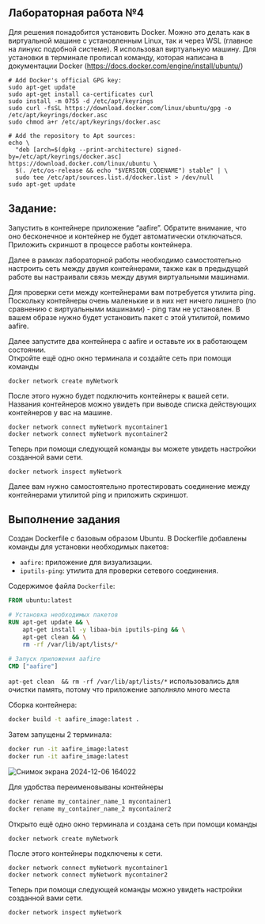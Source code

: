 ## Лабораторная работа №4

Для решения понадобится установить Docker. Можно это делать как в виртуальной машине с установленным Linux, так и через WSL (главное на линукс подобной системе). Я использовал виртуальную машину. Для установки в терминале прописал команду, которая написана в документации Docker (https://docs.docker.com/engine/install/ubuntu/)
```
# Add Docker's official GPG key:
sudo apt-get update
sudo apt-get install ca-certificates curl
sudo install -m 0755 -d /etc/apt/keyrings
sudo curl -fsSL https://download.docker.com/linux/ubuntu/gpg -o /etc/apt/keyrings/docker.asc
sudo chmod a+r /etc/apt/keyrings/docker.asc

# Add the repository to Apt sources:
echo \
  "deb [arch=$(dpkg --print-architecture) signed-by=/etc/apt/keyrings/docker.asc] https://download.docker.com/linux/ubuntu \
  $(. /etc/os-release && echo "$VERSION_CODENAME") stable" | \
  sudo tee /etc/apt/sources.list.d/docker.list > /dev/null
sudo apt-get update
```

## Задание:  
Запустить в контейнере приложение “aafire”. Обратите внимание, что оно бесконечное и контейнер не будет автоматически отключаться.  
Приложить скриншот в процессе работы контейнера.  

Далее в рамках лабораторной работы необходимо самостоятельно настроить сеть между двумя контейнерами, также как в предыдущей работе вы настраивали связь между двумя виртуальными машинами.  

Для проверки сети между контейнерами вам потребуется утилита ping. Поскольку контейнеры очень маленькие и в них нет ничего лишнего (по сравнению с виртуальными машинами) - ping там не установлен. В вашем образе нужно будет установить пакет с этой утилитой, помимо aafire.  

Далее запустите два контейнера с aafire и оставьте их в работающем состоянии.  
Откройте ещё одно окно терминала и создайте сеть при помощи команды 
```
docker network create myNetwork
```
После этого нужно будет подключить контейнеры к вашей сети. Названия контейнеров можно увидеть при выводе списка действующих контейнеров у вас на машине.
```
docker network connect myNetwork mycontainer1
docker network connect myNetwork mycontainer2
```
Теперь при помощи следующей команды вы можете увидеть настройки созданной вами сети.
```
docker network inspect myNetwork
```
Далее вам нужно самостоятельно протестировать соединение между контейнерами утилитой ping и приложить скриншот.

## Выполнение задания

Создан Dockerfile с базовым образом Ubuntu.
В Dockerfile добавлены команды для установки необходимых пакетов:
  - `aafire`: приложение для визуализации.
  - `iputils-ping`: утилита для проверки сетевого соединения.

Содержимое файла `Dockerfile`:
```dockerfile
FROM ubuntu:latest

# Установка необходимых пакетов
RUN apt-get update && \
    apt-get install -y libaa-bin iputils-ping && \
    apt-get clean && \
    rm -rf /var/lib/apt/lists/*

# Запуск приложения aafire
CMD ["aafire"]
```

`apt-get clean  && rm -rf /var/lib/apt/lists/*` использовались для очистки память, потому что приложение заполняло много места

Сборка контейнера:
```bash
docker build -t aafire_image:latest .
```

Затем запущены 2 терминала:
```bash
docker run -it aafire_image:latest
docker run -it aafire_image:latest
```

![Снимок экрана 2024-12-06 164022](https://github.com/user-attachments/assets/a1f9e169-0242-4230-8183-9e73c48f4ec3)

Для удобства переименовываны контейнеры
```bash
docker rename my_container_name_1 mycontainer1
docker rename my_container_name_2 mycontainer2
```

Открыто ещё одно окно терминала и создана сеть при помощи команды 
```
docker network create myNetwork
```
После этого контейнеры подключены к сети.
```
docker network connect myNetwork mycontainer1
docker network connect myNetwork mycontainer2
```
Теперь при помощи следующей команды можно увидеть настройки созданной вами сети.
```
docker network inspect myNetwork
```










